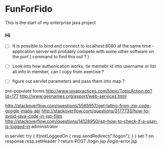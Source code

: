 # FunForFido
This is the start of my enterprise java project

### Hi


- [ ] It is possible to bind and connect to localhost:8080 at the same time - 
    application server will probably compete with some other software on the port ( command to find this out ? )
- [ ] Look into how authenication works, tie memebr id into username or list all info in member,
    can I copy from exercise ?

- [ ] figure out servlet parameters and pass them into map ?


<!-- <c:if test="${sessionScope.LOGGEDINUSER.groupname == 'member'}">  // or whatever your object is called -->

<!-- <c:if> -->
 pre-populate forms
 http://www.javapractices.com/topic/TopicAction.do?Id=177
 http://www.geonames.org/export/web-services.html
 
 http://stackoverflow.com/questions/5585957/get-latlng-from-zip-code-google-maps-api
 http://stackoverflow.com/questions/3177733/how-to-avoid-java-code-in-jsp-files
 http://stackoverflow.com/questions/14128950/jsp-how-to-check-if-a-user-is-logged-in
    <security-constraint>
        <web-resource-collection>
            <web-resource-name>administrator</web-resource-name>
        <url-pattern></url-pattern>
        </web-resource-collection>


in servlet:
    try {
         if(notLoggedOn {
         resp.sendRedirect("/logon");
         }
     } set ? on response resp.setHeader ?
     return
    </security-constraint>
    <login-config>
    <auth-method>POST</auth-method>
    <form-login-config>
        <form-login-page>/login.jsp</form-login-page>
        <form-error-page>/login-error.jsp</form-error-page>
    </form-login-config>
</login-config>